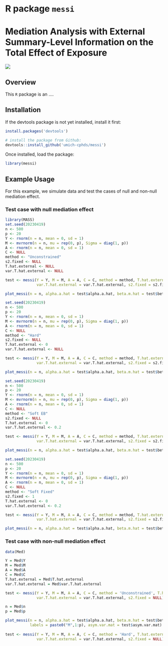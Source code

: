 
<!-- README.md is generated from README.Rmd. Please edit that file -->

# R package `messi`

# Mediation Analysis with External Summary-Level Information on the Total Effect of Exposure

[![](https://img.shields.io/badge/devel%20version-0.1.1-blue.svg)](https://github.com/umich-cphds/messi)

## Overview

This `R` package is an ….

## Installation

If the devtools package is not yet installed, install it first:

``` r
install.packages('devtools')
```

``` r
# install the package from Github:
devtools::install_github('umich-cphds/messi') 
```

Once installed, load the package:

``` r
library(messi)
```

## Example Usage

For this example, we simulate data and test the cases of null and
non-null mediation effect.

### Test case with null mediation effect

``` r
library(MASS)
set.seed(20230419)
n <- 500
p <- 20
Y <- rnorm(n = n, mean = 0, sd = 1)
M <- mvrnorm(n = n, mu = rep(0, p), Sigma = diag(1, p))
A <- rnorm(n = n, mean = 0, sd = 1)
C <- NULL
method <- "Unconstrained"
s2.fixed <- NULL
T.hat.external <- NULL
var.T.hat.external <- NULL

test <- messi(Y = Y, M = M, A = A, C = C, method = method, T.hat.external = T.hat.external,
              var.T.hat.external = var.T.hat.external, s2.fixed = s2.fixed)

plot_messi(n = n, alpha.a.hat = test$alpha.a.hat, beta.m.hat = test$beta.m.hat, labels = paste0("M",1:p), asym.var.mat = test$asym.var.mat)

set.seed(20230419)
n <- 500
p <- 20
Y <- rnorm(n = n, mean = 0, sd = 1)
M <- mvrnorm(n = n, mu = rep(0, p), Sigma = diag(1, p))
A <- rnorm(n = n, mean = 0, sd = 1)
C <- NULL
method <- "Hard"
s2.fixed <- NULL
T.hat.external <- 0
var.T.hat.external <- NULL

test <- messi(Y = Y, M = M, A = A, C = C, method = method, T.hat.external = T.hat.external,
              var.T.hat.external = var.T.hat.external, s2.fixed = s2.fixed)

plot_messi(n = n, alpha.a.hat = test$alpha.a.hat, beta.m.hat = test$beta.m.hat, labels = paste0("M",1:p), asym.var.mat = test$asym.var.mat)

set.seed(20230419)
n <- 500
p <- 20
Y <- rnorm(n = n, mean = 0, sd = 1)
M <- mvrnorm(n = n, mu = rep(0, p), Sigma = diag(1, p))
A <- rnorm(n = n, mean = 0, sd = 1)
C <- NULL
method <- "Soft EB"
s2.fixed <- NULL
T.hat.external <- 0
var.T.hat.external <- 0.2

test <- messi(Y = Y, M = M, A = A, C = C, method = method, T.hat.external = T.hat.external,
              var.T.hat.external = var.T.hat.external, s2.fixed = s2.fixed)

plot_messi(n = n, alpha.a.hat = test$alpha.a.hat, beta.m.hat = test$beta.m.hat, labels = paste0("M",1:p), asym.var.mat = test$asym.var.mat)

set.seed(20230419)
n <- 500
p <- 20
Y <- rnorm(n = n, mean = 0, sd = 1)
M <- mvrnorm(n = n, mu = rep(0, p), Sigma = diag(1, p))
A <- rnorm(n = n, mean = 0, sd = 1)
C <- NULL
method <- "Soft Fixed"
s2.fixed <- 1
T.hat.external <- 0
var.T.hat.external <- 0.2

test <- messi(Y = Y, M = M, A = A, C = C, method = method, T.hat.external = T.hat.external,
              var.T.hat.external = var.T.hat.external, s2.fixed = s2.fixed)

plot_messi(n = n, alpha.a.hat = test$alpha.a.hat, beta.m.hat = test$beta.m.hat, labels = paste0("M",1:p), asym.var.mat = test$asym.var.mat)
```

### Test case with non-null mediation effect

``` r
data(Med)

Y = Med$Y
M = Med$M
A = Med$A
C = Med$C
T.hat.external = Med$T.hat.external
var.T.hat.external = Med$var.T.hat.external

test <- messi(Y = Y, M = M, A = A, C = C, method = 'Unconstrained', T.hat.external = T.hat.external,
              var.T.hat.external = var.T.hat.external, s2.fixed = NULL)

n = Med$n
p = Med$p

plot_messi(n = n, alpha.a.hat = test$alpha.a.hat, beta.m.hat = test$beta.m.hat, 
           labels = paste0("M",1:p), asym.var.mat = test$asym.var.mat)
              
test <- messi(Y = Y, M = M, A = A, C = C, method = 'Hard', T.hat.external = T.hat.external,
              var.T.hat.external = var.T.hat.external, s2.fixed = NULL)
```
